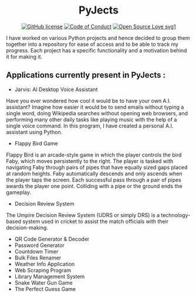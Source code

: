 <div align="center">

# PyJects
[![GitHub license](https://img.shields.io/github/license/iamansoni/PyJects.svg)](https://github.com/iamansoni/PyJects/blob/master/LICENSE)
[![Code of Conduct](https://img.shields.io/badge/code%20of-conduct-ff69b4.svg?style=flat)](https://github.com/iamansoni/PyJects/blob/master/.github/CODE_OF_CONDUCT.md)
[![Open Source Love svg1](https://img.shields.io/static/v1?label=Open&message=Source%20%E2%9D%A4%EF%B8%8F&color=blueviolet)](https://github.com/iamansoni/PyJects/blob/master/.github/CONTRIBUTING.md)

</div>

I have worked on various Python projects and hence decided to group them together into a repository for ease of access and to be able to track my progress.
Each project has a specific functionality and a motivation behind it for making it.
## Applications currently present in PyJects :
* Jarvis: AI Desktop Voice Assistant

Have you ever wondered how cool it would be to have your own A.I. assistant? Imagine how easier it would be to send emails without typing a single word, doing Wikipedia searches without opening web browsers, and performing many other daily tasks like playing music with the help of a single voice command. In this program, I have created a personal A.I. assistant using Python. 

* Flappy Bird Game

Flappy Bird is an arcade-style game in which the player controls the bird Faby, which moves persistently to the right. The player is tasked with navigating Faby through pairs of pipes that have equally sized gaps placed at random heights. Faby automatically descends and only ascends when the player taps the screen. Each successful pass through a pair of pipes awards the player one point. Colliding with a pipe or the ground ends the gameplay.

* Decision Review System

The Umpire Decision Review System (UDRS or simply DRS) is a technology-based system used in cricket to assist the match officials with their decision-making. 

* QR Code Generator & Decoder
* Password Generator
* Countdown Timer
* Bulk Files Renamer
* Weather Info Application
* Web Scraping Program
* Library Management System
* Snake Water Gun Game
* The Perfect Guess Game
